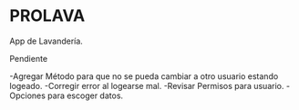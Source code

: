 # PROLAVA
App de Lavandería. 

Pendiente

-Agregar Método para que no se pueda cambiar a otro usuario estando logeado.
-Corregir error al logearse mal.
-Revisar Permisos para usuario.
-Opciones para escoger datos. 

